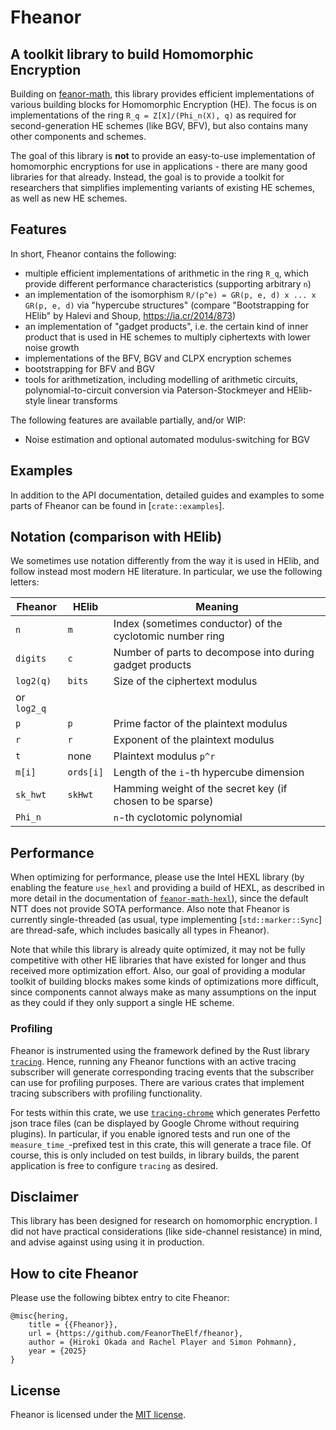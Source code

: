 # Fheanor

## A toolkit library to build Homomorphic Encryption

Building on [feanor-math](https://crates.io/crates/feanor-math), this library provides efficient implementations of various building blocks for Homomorphic Encryption (HE).
The focus is on implementations of the ring `R_q = Z[X]/(Phi_n(X), q)` as required for second-generation HE schemes (like BGV, BFV), but also contains many other components and schemes.

The goal of this library is **not** to provide an easy-to-use implementation of homomorphic encryptions for use in applications - there are many good libraries for that already.
Instead, the goal is to provide a toolkit for researchers that simplifies implementing variants of existing HE schemes, as well as new HE schemes.

## Features

In short, Fheanor contains the following:
 - multiple efficient implementations of arithmetic in the ring `R_q`, which provide different performance characteristics (supporting arbitrary `n`)
 - an implementation of the isomorphism `R/(p^e) = GR(p, e, d) x ... x GR(p, e, d)` via "hypercube structures" (compare "Bootstrapping for HElib" by Halevi and Shoup, <https://ia.cr/2014/873>)
 - an implementation of "gadget products", i.e. the certain kind of inner product that is used in HE schemes to multiply ciphertexts with lower noise growth
 - implementations of the BFV, BGV and CLPX encryption schemes
 - bootstrapping for BFV and BGV
 - tools for arithmetization, including modelling of arithmetic circuits, polynomial-to-circuit conversion via Paterson-Stockmeyer and HElib-style linear transforms

The following features are available partially, and/or WIP:
 - Noise estimation and optional automated modulus-switching for BGV

## Examples

In addition to the API documentation, detailed guides and examples to some parts of Fheanor can be found in [`crate::examples`].

## Notation (comparison with HElib)

We sometimes use notation differently from the way it is used in HElib, and follow instead most modern HE literature.
In particular, we use the following letters:

| Fheanor     | HElib     | Meaning                                                   |
| ----------- | --------- | --------------------------------------------------------- |
| `n`         | `m`       | Index (sometimes conductor) of the cyclotomic number ring |
| `digits`    | `c`       | Number of parts to decompose into during gadget products  |
| `log2(q)`   | `bits`    | Size of the ciphertext modulus                            |
| or `log2_q` |           |                                                           |
| `p`         | `p`       | Prime factor of the plaintext modulus                     |
| `r`         | `r`       | Exponent of the plaintext modulus                         |
| `t`         | none      | Plaintext modulus `p^r`                                   |
| `m[i]`      | `ords[i]` | Length of the `i`-th hypercube dimension                  |
| `sk_hwt`    | `skHwt`   | Hamming weight of the secret key (if chosen to be sparse) |
| `Phi_n`     |           | `n`-th cyclotomic polynomial                              |

## Performance

When optimizing for performance, please use the Intel HEXL library (by enabling the feature `use_hexl` and providing a build of HEXL, as described in more detail in the documentation of [`feanor-math-hexl`](https://github.com/FeanorTheElf/feanor-math-hexl)), since the default NTT does not provide SOTA performance. Also note that Fheanor is currently single-threaded (as usual, type implementing [`std::marker::Sync`] are thread-safe, which includes basically all types in Fheanor).

Note that while this library is already quite optimized, it may not be fully competitive with other HE libraries that have existed for longer and thus received more optimization effort.
Also, our goal of providing a modular toolkit of building blocks makes some kinds of optimizations more difficult, since components cannot always make as many assumptions on the input as they could if they only support a single HE scheme.

### Profiling

Fheanor is instrumented using the framework defined by the Rust library [`tracing`](https://crates.io/crates/tracing).
Hence, running any Fheanor functions with an active tracing subscriber will generate corresponding tracing events that the subscriber can use for profiling purposes.
There are various crates that implement tracing subscribers with profiling functionality.

For tests within this crate, we use [`tracing-chrome`](https://crates.io/crates/tracing-chrome) which generates Perfetto json trace files (can be displayed by Google Chrome without requiring plugins).
In particular, if you enable ignored tests and run one of the  `measure_time_`-prefixed test in this crate, this will generate a trace file.
Of course, this is only included on test builds, in library builds, the parent application is free to configure `tracing` as desired.

## Disclaimer

This library has been designed for research on homomorphic encryption.
I did not have practical considerations (like side-channel resistance) in mind, and advise against using using it in production.

## How to cite Fheanor

Please use the following bibtex entry to cite Fheanor:
```text
@misc{hering,
    title = {{Fheanor}},
    url = {https://github.com/FeanorTheElf/fheanor},
    author = {Hiroki Okada and Rachel Player and Simon Pohmann},
    year = {2025}
}
```

## License

Fheanor is licensed under the [MIT license](https://choosealicense.com/licenses/mit/).